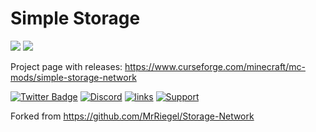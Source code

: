# Simple Storage 

[![](http://cf.way2muchnoise.eu/268495.svg)](https://minecraft.curseforge.com/projects/simple-storage-network) 
[![](http://cf.way2muchnoise.eu/versions/268495.svg)](https://minecraft.curseforge.com/projects/simple-storage-network)


Project page with releases:  https://www.curseforge.com/minecraft/mc-mods/simple-storage-network


[![Twitter Badge](https://img.shields.io/badge/contact-twitter-blue.svg)](https://twitter.com/lothrazar)
[![Discord](https://img.shields.io/discord/749302798797242449.svg?label=&logo=discord&logoColor=ffffff&color=7389D8&labelColor=6A7EC2)](https://discord.gg/uWZ3jf56fV)
[![links](https://img.shields.io/badge/more-links-ff69b4.svg)](https://allmylinks.com/lothrazar)
[![Support](https://img.shields.io/badge/Patreon-Support-orange.svg?logo=Patreon)](https://www.patreon.com/Lothrazar)


Forked from https://github.com/MrRiegel/Storage-Network
